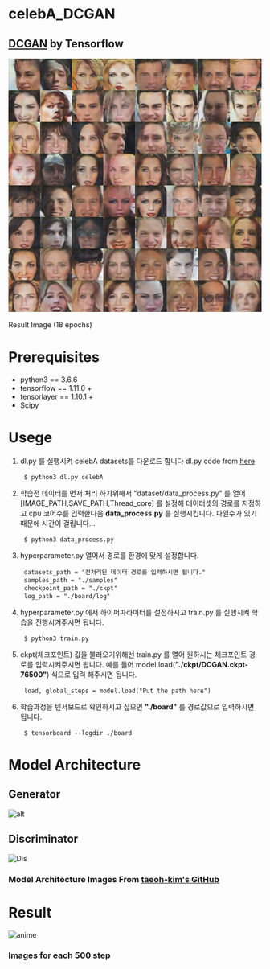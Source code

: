 # celebA_DCGAN
## [DCGAN](https://arxiv.org/abs/1511.06434) by Tensorflow

![samples](./as/samples.png)

Result Image (18 epochs)

# Prerequisites
* python3 == 3.6.6
* tensorflow == 1.11.0 +
* tensorlayer == 1.10.1 +
* Scipy

# Usege

1. dl.py 를 실행시켜 celebA datasets를 다운로드 합니다
dl.py code from [here](https://github.com/tensorlayer/dcgan/blob/master/download.py)

        $ python3 dl.py celebA 

2. 학습전 데이터를 먼저 처리 하기위해서 "dataset/data_process.py" 를 열어 [IMAGE_PATH,SAVE_PATH,Thread_core] 를 설정해 데이터셋의 경로를 지정하고 cpu 코어수를 입력한다음 **data_process.py** 를 실행시킵니다. 파일수가 있기 때문에 시간이 걸립니다... 

        $ python3 data_process.py

3. hyperparameter.py 열어서 경로를 환경에 맞게 설정합니다.
    
        datasets_path = "전처리된 데이터 경로를 입력하시면 됩니다."
        samples_path = "./samples"
        checkpoint_path = "./ckpt"
        log_path = "./board/log"
    
4. hyperparameter.py 에서 하이퍼파라미터를 설정하시고 train.py 를 실행시켜 학습을 진행시켜주시면 됩니다.

        $ python3 train.py

5. ckpt(체크포인트) 값을 불러오기위해선 train.py 를 열어 원하시는 체크포인트 경로를 입력시켜주시면 됩니다. 예를 들어 model.load(**"./ckpt/DCGAN.ckpt-76500"**) 식으로 입력 해주시면 됩니다. 

        load, global_steps = model.load("Put the path here")
        

6. 학습과정을 텐서보드로 확인하시고 싶으면 **"./board"** 를 경로값으로 입력하시면 됩니다. 

        $ tensorboard --logdir ./board

# Model Architecture
## Generator
![alt](https://hyeongminlee.github.io/img/GAN_003/fig3.PNG)

## Discriminator
![Dis](https://hyeongminlee.github.io/img/GAN_003/fig4.PNG)

### Model Architecture Images From [taeoh-kim's GitHub](https://github.com/taeoh-kim/Pytorch_DCGAN)



# Result
![anime](./as/training_anime.gif)
### Images for each 500 step